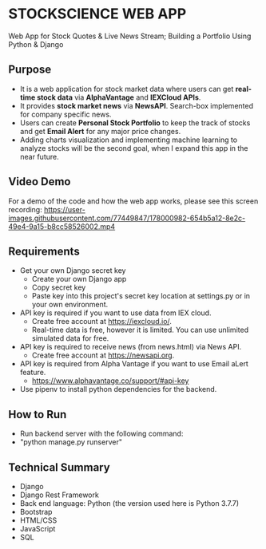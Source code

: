 # STOCKSCIENCE WEB APP
Web App for Stock Quotes &amp; Live News Stream; Building a Portfolio Using Python &amp; Django

## Purpose
* It is a web application for stock market data where users can get **real-time stock data** via **AlphaVantage** and
**IEXCloud APIs**. 
* It provides **stock market news** via **NewsAPI**. Search-box implemented for company specific news.
* Users can create **Personal Stock Portfolio** to keep the track of stocks and get **Email Alert** for any major price changes.
* Adding charts visualization and implementing machine learning to analyze stocks will be the second goal, when I expand this app in the near future.

## Video Demo
For a demo of the code and how the web app works, please see this screen recording:
https://user-images.githubusercontent.com/77449847/178000982-654b5a12-8e2c-49e4-9a15-b8cc58526002.mp4



## Requirements
* Get your own Django secret key
	* Create your own Django app
	* Copy secret key
	* Paste key into this project's secret key location at settings.py or in your own environment.
* API key is required if you want to use data from IEX cloud.
	* Create free account at https://iexcloud.io/.
	* Real-time data is free, however it is limited. You can use unlimited simulated data for free.
* API key is required to receive news (from news.html) via  News API.
	* Create free account at https://newsapi.org.
* API key is required from Alpha Vantage if you want to use Email aLert feature.
	* https://www.alphavantage.co/support/#api-key
* Use pipenv to install python dependencies for the backend.

## How to Run
* Run backend server with the following command:
* "python manage.py runserver"

## Technical Summary
* Django
* Django Rest Framework
* Back end language: Python (the version used here is Python 3.7.7)
* Bootstrap
* HTML/CSS
* JavaScript
* SQL
